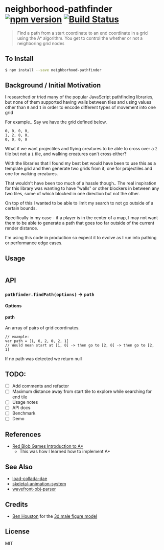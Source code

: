 neighborhood-pathfinder [![npm version](https://badge.fury.io/js/neighborhood-pathfinder.svg)](http://badge.fury.io/js/neighborhood-pathfinder) [![Build Status](https://travis-ci.org/chinedufn/neighborhood-pathfinder.svg?branch=master)](https://travis-ci.org/chinedufn/neighborhood-pathfinder)
===============

> Find a path from a start coordinate to an end coordinate in a grid using the A\* algorithm. You get to control the whether or not a neighboring grid nodes

## To Install

```sh
$ npm install --save neighborhood-pathfinder
```

## Background / Initial Motivation

I researched or tried many of the popular JavaScript pathfinding libraries, but none of them supported having walls between tiles and using values other than
`0` and `1` in order to encode different types of movement into one grid

For example.. Say we have the grid defined below.

```
0, 0, 0, 0,
1, 2, 0, 0,
0, 0, 0, 0
```

What if we want projectiles and flying creatures to be able to cross over a `2` tile but not a `1` tile, and walking creatures can't cross either?

With the libraries that I found my best bet would have been to use this as a template grid and then generate two grids from it, one for projectiles and one for walking creatures.

That wouldn't have been too much of a hassle though.. The real inspiration for this library was wanting to have "walls" or other blockers in between any two tiles, some of which blocked in one direction but not the other.

On top of this I wanted to be able to limit my search to not go outside of a certain bounds.

Specifically in my case - if a player is in the center of a map, I may not want them to be able to generate a path that goes too far outside of the current render distance.

I'm using this code in production so expect it to evolve as I run into pathing or performance edge cases.

## Usage

```js
```

## API

### `pathfinder.findPath(options)` -> `path`

#### Options

#### path

An array of pairs of grid coordinates.

```
// example:
var path = [1, 0, 2, 0, 2, 1]
// Would mean start at [1, 0] -> then go to [2, 0] -> then go to [2, 1]
```

If no path was detected we return null

## TODO:

- [ ] Add comments and refactor
- [ ] Maximum distance away from start tile to explore while searching for end tile
- [ ] Usage notes
- [ ] API docs
- [ ] Benchmark
- [ ] Demo

## References

- [Red Blob Games Introduction to A\*](http://www.redblobgames.com/pathfinding/a-star/introduction.html)
  - This was how I learned how to implement A\*

## See Also

- [load-collada-dae](https://github.com/chinedufn/load-collada-dae)
- [skeletal-animation-system](https://github.com/chinedufn/skeletal-animation-system)
- [wavefront-obj-parser](https://github.com/chinedufn/wavefront-obj-parser)

## Credits

- [Ben Houston](https://clara.io/user/bhouston) for the [3d male figure model](https://clara.io/view/d49ee603-8e6c-4720-bd20-9e3d7b13978a/webgl)

## License

MIT
